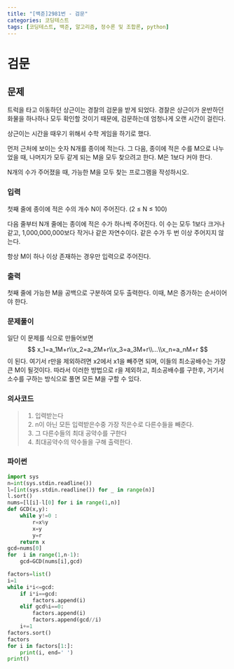 ```yaml
---
title: "[백준]2981번 - 검문"
categories: 코딩테스트
tags: [코딩테스트, 백준, 알고리즘, 정수론 및 조합론, python]
---
```


# 검문

## 문제

트럭을 타고 이동하던 상근이는 경찰의 검문을 받게 되었다. 경찰은 상근이가 운반하던 화물을 하나하나 모두 확인할 것이기 때문에, 검문하는데 엄청나게 오랜 시간이 걸린다.

상근이는 시간을 때우기 위해서 수학 게임을 하기로 했다.

먼저 근처에 보이는 숫자 N개를 종이에 적는다. 그 다음, 종이에 적은 수를 M으로 나누었을 때, 나머지가 모두 같게 되는 M을 모두 찾으려고 한다. M은 1보다 커야 한다.

N개의 수가 주어졌을 때, 가능한 M을 모두 찾는 프로그램을 작성하시오.

### 입력

첫째 줄에 종이에 적은 수의 개수 N이 주어진다. (2 ≤ N ≤ 100)

다음 줄부터 N개 줄에는 종이에 적은 수가 하나씩 주어진다. 이 수는 모두 1보다 크거나 같고, 1,000,000,000보다 작거나 같은 자연수이다. 같은 수가 두 번 이상 주어지지 않는다.

항상 M이 하나 이상 존재하는 경우만 입력으로 주어진다.

### 출력

첫째 줄에 가능한 M을 공백으로 구분하여 모두 출력한다. 이때, M은 증가하는 순서이어야 한다.

### 문제풀이

일단 이 문제를 식으로 만들어보면 
$$
x_1=a_1M+r\\x_2=a_2M+r\\x_3=a_3M+r\\...\\x_n=a_nM+r
$$
이 된다. 여기서 r만을 제외하려면 x2에서 x1을 빼주면 되며, 이들의 최소공배수는 가장 큰 M이 될것이다. 따라서 이러한 방법으로 r을 제외하고, 최소공배수를 구한후, 거기서 소수를 구하는 방식으로 풀면 모든 M을 구할 수 있다.

### 의사코드

> 1. 입력받는다
> 2. n이 아닌 모든 입력받은수중 가장 작은수로 다른수들을 빼준다. 
> 3. 그 다른수들의 최대 공약수를 구한다
> 4. 최대공약수의 약수들을 구해 출력한다.

### 파이썬

```python
import sys
n=int(sys.stdin.readline())
l=[int(sys.stdin.readline()) for _ in range(n)]
l.sort()
nums=[l[i]-l[0] for i in range(1,n)]
def GCD(x,y):
    while y!=0 :
        r=x%y
        x=y
        y=r
    return x
gcd=nums[0]
for  i in range(1,n-1):
    gcd=GCD(nums[i],gcd)

factors=list()
i=1
while i*i<=gcd:
    if i*i==gcd:
        factors.append(i)
    elif gcd%i==0:
        factors.append(i)
        factors.append(gcd//i)
    i+=1
factors.sort()
factors
for i in factors[1:]:
    print(i, end=' ')
print()
```

